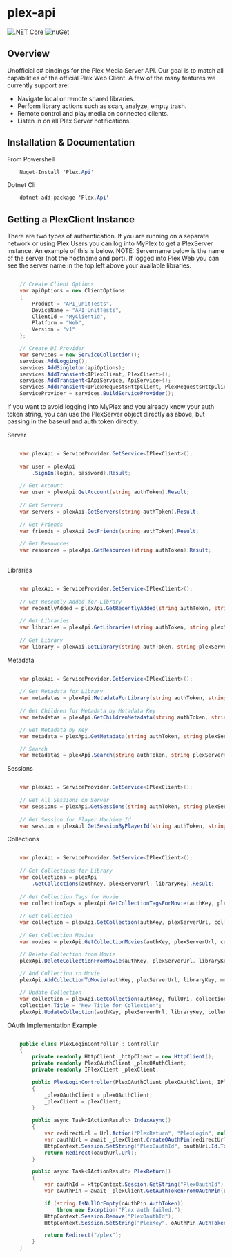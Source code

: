 plex-api
==============

[![.NET Core](https://github.com/jensenkd/plex-api/workflows/.NET%20Core/badge.svg)](https://github.com/jensenkd/plex-api/actions?query=branch%3Amaster)
[![nuGet](https://badgen.net/nuget/v/Plex.Api)](https://www.nuget.org/packages/Plex.Api)


Overview
--------
Unofficial c# bindings for the Plex Media Server API. Our goal is to match all capabilities of the official
Plex Web Client. A few of the many features we currently support are:

* Navigate local or remote shared libraries.
* Perform library actions such as scan, analyze, empty trash.
* Remote control and play media on connected clients.
* Listen in on all Plex Server notifications.


Installation & Documentation
----------------------------

From Powershell
```c#
    Nuget-Install 'Plex.Api'
```

Dotnet Cli
```c#
    dotnet add package 'Plex.Api'
```

Getting a PlexClient Instance
-----------------------------

There are two types of authentication. If you are running on a separate network
or using Plex Users you can log into MyPlex to get a PlexServer instance. An
example of this is below. NOTE: Servername below is the name of the server (not
the hostname and port).  If logged into Plex Web you can see the server name in
the top left above your available libraries.

```c#

    // Create Client Options
    var apiOptions = new ClientOptions
    {
        Product = "API_UnitTests",
        DeviceName = "API_UnitTests",
        ClientId = "MyClientId",
        Platform = "Web",
        Version = "v1"
    };

    // Create DI Provider
    var services = new ServiceCollection();
    services.AddLogging();
    services.AddSingleton(apiOptions);
    services.AddTransient<IPlexClient, PlexClient>();
    services.AddTransient<IApiService, ApiService>();
    services.AddTransient<IPlexRequestsHttpClient, PlexRequestsHttpClient>();
    ServiceProvider = services.BuildServiceProvider();
```    

If you want to avoid logging into MyPlex and you already know your auth token
string, you can use the PlexServer object directly as above, but passing in
the baseurl and auth token directly.

Server

```c#

    var plexApi = ServiceProvider.GetService<IPlexClient>();
    
    var user = plexApi
        .SignIn(login, password).Result;
        
    // Get Account
    var user = plexApi.GetAccount(string authToken).Result;
          
    // Get Servers
    var servers = plexApi.GetServers(string authToken).Result;
    
    // Get Friends
    var friends = plexApi.GetFriends(string authToken).Result;
    
    // Get Resources
    var resources = plexApi.GetResources(string authToken).Result;
    
```

Libraries

```c#

    var plexApi = ServiceProvider.GetService<IPlexClient>();
    
    // Get Recently Added for Library
    var recentlyAdded = plexApi.GetRecentlyAdded(string authToken, string plexServerHost, string libraryKey).Result;
    
    // Get Libraries
    var libraries = plexApi.GetLibraries(string authToken, string plexServerHost).Result;
    
    // Get Library
    var library = plexApi.GetLibrary(string authToken, string plexServerHost, string libraryKey).Result;

```

Metadata

```c#

    var plexApi = ServiceProvider.GetService<IPlexClient>();
         
    // Get Metadata for Library
    var metadatas = plexApi.MetadataForLibrary(string authToken, string plexServerHost, string libraryKey).Result;
  
    // Get Children for Metadata by Metadata Key
    var metadatas = plexApi.GetChildrenMetadata(string authToken, string plexServerHost, int metadataKey).Result;

    // Get Metadata by Key
    var metadata = plexApi.GetMetadata(string authToken, string plexServerHost, int metadataKey).Result;

    // Search
    var metadatas = plexApi.Search(string authToken, string plexServerHost, string query).Result;   
```

Sessions

```c#

    var plexApi = ServiceProvider.GetService<IPlexClient>();
    
    // Get All Sessions on Server
    var sessions = plexApi.GetSessions(string authToken, string plexServerHost).Result;
    
    // Get Session for Player Machine Id
    var session = plexApl.GetSessionByPlayerId(string authToken, string plexServerHost, string playerKey).Result;
```


Collections

```c#

    var plexApi = ServiceProvider.GetService<IPlexClient>();
    
    // Get Collections for Library
    var collections = plexApi
        .GetCollections(authKey, plexServerUrl, libraryKey).Result;
        
    // Get Collection Tags for Movie
    var collectionTags = plexApi.GetCollectionTagsForMovie(authKey, plexServerUrl, movieKey).Result;
        
    // Get Collection
    var collection = plexApi.GetCollection(authKey, plexServerUrl, collectionKey).Result;    
    
    // Get Collection Movies
    var movies = plexApi.GetCollectionMovies(authKey, plexServerUrl, collectionKey).Result;

    // Delete Collection from Movie
    plexApi.DeleteCollectionFromMovie(authKey, plexServerUrl, libraryKey, movieKey, collectionName);
    
    // Add Collection to Movie
    plexApi.AddCollectionToMovie(authKey, plexServerUrl, libraryKey, movieKey, collectionName);

    // Update Collection
    var collection = plexApi.GetCollection(authKey, fullUri, collectionRatingKey).Result;
    collection.Title = "New Title for Collection";
    plexApi.UpdateCollection(authKey, plexServerUrl, libraryKey, collection);

```

OAuth Implementation Example

```c#

    public class PlexLoginController : Controller
    {
        private readonly HttpClient _httpClient = new HttpClient();
        private readonly PlexOAuthClient _plexOAuthClient;
        private readonly IPlexClient _plexClient;

        public PlexLoginController(PlexOAuthClient plexOAuthClient, IPlexClient plexClient)
        {
            _plexOAuthClient = plexOAuthClient;
            _plexClient = plexClient;
        }

        public async Task<IActionResult> IndexAsync()
        {
            var redirectUrl = Url.Action("PlexReturn", "PlexLogin", null, Request.Scheme);
            var oauthUrl = await _plexClient.CreateOAuthPin(redirectUrl);
            HttpContext.Session.SetString("PlexOauthId", oauthUrl.Id.ToString());
            return Redirect(oauthUrl.Url);
        }

        public async Task<IActionResult> PlexReturn()
        {
            var oauthId = HttpContext.Session.GetString("PlexOauthId");
            var oAuthPin = await _plexClient.GetAuthTokenFromOAuthPin(oauthId);

            if (string.IsNullOrEmpty(oAuthPin.AuthToken))
                throw new Exception("Plex auth failed.");
            HttpContext.Session.Remove("PlexOauthId");
            HttpContext.Session.SetString("PlexKey", oAuthPin.AuthToken);

            return Redirect("/plex");
        }
    }
```
